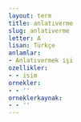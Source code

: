 ```yaml
---
layout: term
title: anlatıverme
slug: anlativerme
letter: A
lisan: Türkçe
anlamlar:
- Anlatıvermek işi
ozellikler:
- - isim
ornekler:
- - ''
orneklerkaynak:
- - ''
---
```

